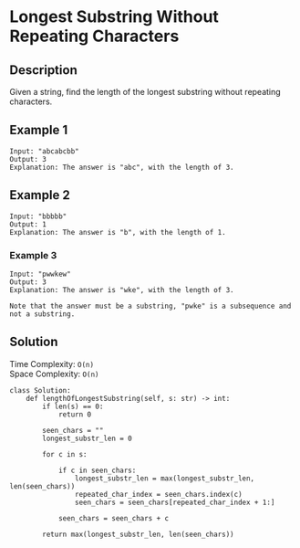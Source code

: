 # Longest Substring Without Repeating Characters

## Description

Given a string, find the length of the longest substring without repeating characters.

## Example 1

```text
Input: "abcabcbb"
Output: 3
Explanation: The answer is "abc", with the length of 3.
```

## Example 2

```text
Input: "bbbbb"
Output: 1
Explanation: The answer is "b", with the length of 1.
```

### Example 3

```text
Input: "pwwkew"
Output: 3
Explanation: The answer is "wke", with the length of 3.

Note that the answer must be a substring, "pwke" is a subsequence and not a substring.
```

## Solution

Time Complexity: `O(n)`\
Space Complexity: `O(n)`

```python3
class Solution:
    def lengthOfLongestSubstring(self, s: str) -> int:
        if len(s) == 0:
            return 0

        seen_chars = ""
        longest_substr_len = 0

        for c in s:

            if c in seen_chars:
                longest_substr_len = max(longest_substr_len, len(seen_chars))
                repeated_char_index = seen_chars.index(c)
                seen_chars = seen_chars[repeated_char_index + 1:]

            seen_chars = seen_chars + c

        return max(longest_substr_len, len(seen_chars))
```
